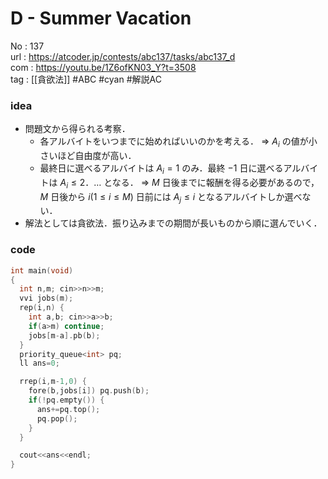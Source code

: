 # D - Summer Vacation

No	: 137  
url	: https://atcoder.jp/contests/abc137/tasks/abc137_d  
com	: https://youtu.be/1Z6ofKN03_Y?t=3508  
tag	: [[貪欲法]]  #ABC #cyan #解説AC 

### idea
- 問題文から得られる考察．
	- 各アルバイトをいつまでに始めればいいのかを考える．
			$\Rightarrow$ $A_i$ の値が小さいほど自由度が高い．
	- 最終日に選べるアルバイトは $A_i=1$ のみ．最終 $-1$ 日に選べるアルバイトは $A_i\le2$．$\ldots$ となる．
			$\Rightarrow$ $M$ 日後までに報酬を得る必要があるので，$M$ 日後から $i(1 \le i \le M)$ 日前には $A_j \le i$ となるアルバイトしか選べない． 
- 解法としては貪欲法．振り込みまでの期間が長いものから順に選んでいく．

### code
```cpp
int	main(void)
{
  int n,m; cin>>n>>m;
  vvi jobs(m);
  rep(i,n) {
    int a,b; cin>>a>>b;
    if(a>m) continue;
    jobs[m-a].pb(b);
  }
  priority_queue<int> pq;
  ll ans=0;

  rrep(i,m-1,0) {
    fore(b,jobs[i]) pq.push(b);
    if(!pq.empty()) {
      ans+=pq.top();
      pq.pop();
    }
  }

  cout<<ans<<endl;
}
```